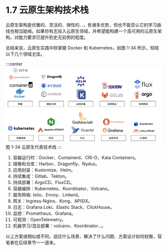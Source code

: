 # 1.7 云原生架构技术栈

云原生架构是优雅的、灵活的、弹性的...，有诸多优势，但也不能否认它的学习曲线也相当陡峭。如果你有志投入云原生领域，并希望能构建一个高可用的云原生架构，对能力要求已提升到史无前例的程度。

总结来说，云原生实践中除掌握 Docker 和 Kubernetes，如图 1-34 所示，知晓以下几个领域尤佳。

:::center
  ![](../assets/cloud.svg)<br/>
 图 1-34 云原生代表技术栈
:::

1. 容器运行时：Docker、Containerd、CRI-O、Kata Containers。
2. 镜像和仓库：Harbor、Dragonfly、Nydus。
3. 应用封装：Kustomize、Helm。
4. 持续集成：Gitlab、Tekton。
5. 持续部署：ArgoCD、FluxCD。
6. 容器编排：Kubernetes、Koordinator、Volcano。
7. 服务网格: Istio、Envoy、Linkerd。
7. 网关：Ingress-Nginx、Kong、APISIX。
8. 日志：Grafana Loki、Elastic Stack、ClickHouse。
9. 监控：Prometheus、Grafana。
10. 可观测：OpenTelemetry。
10. 机器学习/混合部署：volcano、Koordinator...。

以上方案或相似或不同，适应什么场景、解决了什么问题、方案设计如何权衡，容笔者在后续章节一一道来。



